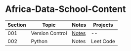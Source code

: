 # Africa-Data-School-Content

| Section | Topic | Notes | Projects |
|---------|-------|-------|----------|
| 001 | Version Control | [Notes](https://github.com/marykinya/My-ADS/tree/main/001%20Version%20Control) | -- |
| 002 | Python | Notes | Leet Code |

